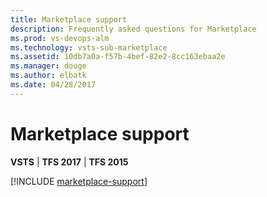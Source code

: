 ```yaml
---
title: Marketplace support 
description: Frequently asked questions for Marketplace 
ms.prod: vs-devops-alm
ms.technology: vsts-sub-marketplace
ms.assetid: 10db7a0a-f57b-4bef-82e2-8cc163ebaa2e
ms.manager: douge
ms.author: elbatk
ms.date: 04/28/2017
---
```


#	Marketplace support

**VSTS** | **TFS 2017** | **TFS 2015**


[!INCLUDE [marketplace-support](_shared/qa-marketplace-support.md)]


